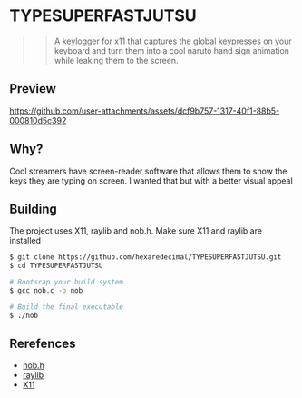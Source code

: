 # TYPESUPERFASTJUTSU
>> A keylogger for x11 that captures the global keypresses on your keyboard and turn them into a cool
>> naruto hand sign animation while leaking them to the screen.

## Preview

https://github.com/user-attachments/assets/dcf9b757-1317-40f1-88b5-000810d5c392



## Why?
Cool streamers have screen-reader software that allows them to show the keys they are typing on screen. 
I wanted that but with a better visual appeal

## Building
The project uses X11, raylib and nob.h. Make sure X11 and raylib are installed

```bash
$ git clone https://github.com/hexaredecimal/TYPESUPERFASTJUTSU.git
$ cd TYPESUPERFASTJUTSU

# Bootsrap your build system
$ gcc nob.c -o nob

# Build the final executable
$ ./nob
```

## Rerefences
- [nob.h](https://github.com/tsoding/nob.h)
- [raylib](https://https://raylib.com/)
- [X11](https://www.x.org/releases/X11R7.7/doc/index.html)


